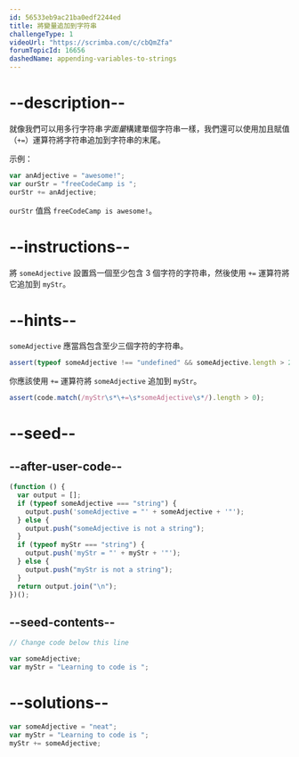```yaml
---
id: 56533eb9ac21ba0edf2244ed
title: 將變量追加到字符串
challengeType: 1
videoUrl: "https://scrimba.com/c/cbQmZfa"
forumTopicId: 16656
dashedName: appending-variables-to-strings
---
```


# --description--

就像我們可以用多行字符串<dfn>字面量</dfn>構建單個字符串一樣，我們還可以使用加且賦值（`+=`）運算符將字符串追加到字符串的末尾。

示例：

```js
var anAdjective = "awesome!";
var ourStr = "freeCodeCamp is ";
ourStr += anAdjective;
```

`ourStr` 值爲 `freeCodeCamp is awesome!`。

# --instructions--

將 `someAdjective` 設置爲一個至少包含 3 個字符的字符串，然後使用 `+=` 運算符將它追加到 `myStr`。

# --hints--

`someAdjective` 應當爲包含至少三個字符的字符串。

```js
assert(typeof someAdjective !== "undefined" && someAdjective.length > 2);
```

你應該使用 `+=` 運算符將 `someAdjective` 追加到 `myStr`。

```js
assert(code.match(/myStr\s*\+=\s*someAdjective\s*/).length > 0);
```

# --seed--

## --after-user-code--

```js
(function () {
  var output = [];
  if (typeof someAdjective === "string") {
    output.push('someAdjective = "' + someAdjective + '"');
  } else {
    output.push("someAdjective is not a string");
  }
  if (typeof myStr === "string") {
    output.push('myStr = "' + myStr + '"');
  } else {
    output.push("myStr is not a string");
  }
  return output.join("\n");
})();
```

## --seed-contents--

```js
// Change code below this line

var someAdjective;
var myStr = "Learning to code is ";
```

# --solutions--

```js
var someAdjective = "neat";
var myStr = "Learning to code is ";
myStr += someAdjective;
```
